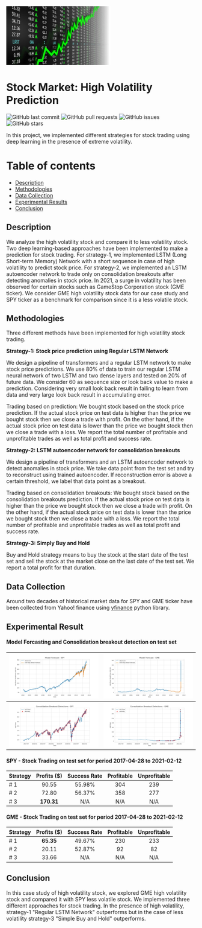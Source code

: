 <!-- Add banner here -->
<img src="img/banner.jpg" width="55%" height="40%">

# Stock Market: High Volatility Prediction

<!-- Add buttons here -->
![GitHub last commit](https://img.shields.io/github/last-commit/bilalsp/high_vol_stock)
![GitHub pull requests](https://img.shields.io/github/issues-pr/bilalsp/high_vol_stock)
![GitHub issues](https://img.shields.io/github/issues-raw/bilalsp/high_vol_stock)
![GitHub stars](https://img.shields.io/github/stars/bilalsp/high_vol_stock)


<!-- Describe your project in brief -->
In this project, we implemented different strategies for stock trading using deep learning in the presence of extreme volatility.

# Table of contents
- [Description](#Description)
- [Methodologies](#Methodologies)
- [Data Collection](#Data-Collection)
- [Experimental Results](#Experimental-Result)
- [Conclusion](#Conclusion)

## Description
We analyze the high volatility stock and compare it to less volatility stock. Two deep learning-based approaches have been implemented to make a prediction for stock trading. For strategy-1, we implemented LSTM (Long Short-term Memory) Network with a short sequence in case of high volatility to predict stock price. For strategy-2, we implemented an LSTM autoencoder network to trade only on consolidation breakouts after detecting anomalies in stock price. In 2021, a surge in volatility has been observed for certain stocks such as GameStop Corporation stock (GME ticker). We consider GME high volatility stock data for our case study and SPY ticker as a benchmark for comparison since it is a less volatile stock.

## Methodologies
Three different methods have been implemented for high volatility stock trading.

**Strategy-1: Stock price prediction using Regular LSTM Network**

We design a pipeline of transformers and a regular LSTM network to make stock price predictions. We use 80% of data to train our regular LSTM neural network of two LSTM and two dense layers and tested on 20% of future data. We consider 60 as sequence size or look back value to make a prediction. Considering very small look back result in failing to learn from data and very large look back result in accumulating error.

Trading based on prediction: We bought stock based on the stock price prediction. If the actual stock price on test data is higher than the price we bought stock then we close a trade with profit. On the other hand, if the actual stock price on test data is lower than the price we bought stock then we close a trade with a loss. We report the total number of profitable and unprofitable trades as well as total profit and success rate.

**Strategy-2: LSTM autoencoder network for consolidation breakouts**

We design a pipeline of transformers and an LSTM autoencoder network to detect anomalies in stock price. We take data point from the test set and try to reconstruct using trained autoencoder. If reconstruction error is above a certain threshold, we label that data point as a breakout.

Trading based on consolidation breakouts: We bought stock based on the consolidation breakouts prediction. If the actual stock price on test data is higher than the price we bought stock then we close a trade with profit. On the other hand, if the actual stock price on test data is lower than the price we bought stock then we close a trade with a loss. We report the total number of profitable and unprofitable trades as well as total profit and success rate.

**Strategy-3: Simply Buy and Hold**

Buy and Hold strategy means to buy the stock at the start date of the test set and sell the stock at the market close on the last date of the test set. We report a total profit for that duration.

## Data Collection

Around two decades of historical market data for SPY and GME ticker have been collected from Yahoo! finance using [yfinance](https://pypi.org/project/yfinance/) python library.  

## Experimental Result

#### Model Forcasting and Consolidation breakout detection on test set

| ![Model Forcasting](/img/lstm/SPY_model_forecast.jpg) | ![Model Forcasting](/img/lstm/GME_model_forecast.jpg)|
| :------- | :---------- |
| ![Model Breakout](/img/lstm_autoencoder/SPY_breakout_detection.jpg) | ![Model Breakout](/img/lstm_autoencoder/GME_breakout_detection.jpg) |

#### **SPY - Stock Trading on test set for period 2017-04-28 to 2021-02-12**

| Strategy | Profits ($) | Success Rate | Profitable | Unprofitable |
| :------- | :---------: | :---------:  | :--------: | :----------: |
| # 1      | 90.55       | 55.98%       | 304        | 239          |
| # 2      | 72.80       | 56.37%       | 358        | 277          |
| # 3      | **170.31**  | N/A          | N/A        |  N/A         |    

#### **GME - Stock Trading on test set for period 2017-04-28 to 2021-02-12**

| Strategy | Profits ($) | Success Rate | Profitable | Unprofitable |
| :------- | :---------: | :----------: | :--------: | :----------: |
| # 1      | **65.35**   | 49.67%       | 230        | 233          |
| # 2      | 20.11       | 52.87%       | 92         | 82           |
| # 3      | 33.66       | N/A          | N/A        |  N/A         |

## Conclusion
In this case study of high volatility stock, we explored GME high volatility stock and compared it with SPY less volatile stock. We implemented three different approaches for stock trading. In the presence of high volatility, strategy-1 "Regular LSTM Network" outperforms but in the case of less volatility strategy-3 "Simple Buy and Hold" outperforms. 
